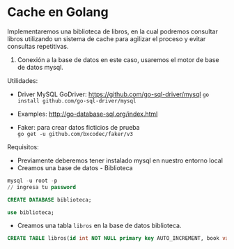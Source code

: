 # Cache en Golang

Implementaremos una biblioteca de libros, en la cual podremos consultar libros utilizando un sistema de cache para agilizar el proceso y evitar consultas repetitivas.

1. Conexión a la base de datos en este caso, usaremos el motor de base de datos mysql. 

Utilidades: 
 - Driver MySQL GoDriver: https://github.com/go-sql-driver/mysql
  ```go install github.com/go-sql-driver/mysql``` 

 - Examples: http://go-database-sql.org/index.html
 - Faker: para crear datos ficticios de prueba  
  ```go get -u github.com/bxcodec/faker/v3```

    

Requisitos: 
- Previamente deberemos tener instalado mysql en nuestro entorno local
- Creamos una base de datos - Biblioteca

```sql
mysql -u root -p
// ingresa tu password
```

```sql
CREATE DATABASE biblioteca;
```

```sql
use biblioteca;
```
  - Creamos una tabla ```libros``` en la base de datos biblioteca.

```sql
CREATE TABLE libros(id int NOT NULL primary key AUTO_INCREMENT, book varchar(255) NOT NULL, author varchar(255) NOT NULL, created_at DATETIME NOT NULL, updated_at DATETIME NOT NULL);
```
